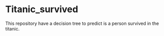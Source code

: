 # Titanic_survived
This repository have a decision tree to predict is a person survived in the titanic.
